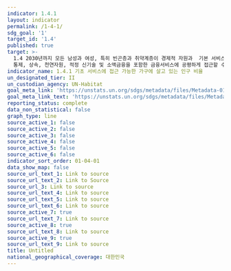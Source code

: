 ```yaml
---
indicator: 1.4.1
layout: indicator
permalink: /1-4-1/
sdg_goal: '1'
target_id: '1.4'
published: true
target: >-
  1.4 2030년까지 모든 남성과 여성, 특히 빈곤층과 취약계층이 경제적 자원과  기본 서비스, 토지와 기타 형태의 재산에  대한 소유와
  통제, 상속, 천연자원, 적정 신기술 및 소액금융을 포함한 금융서비스에 공평하게 접근할 수 있는 권리 보장
indicator_name: 1.4.1 기초 서비스에 접근 가능한 가구에 살고 있는 인구 비율
un_designated_tier: II
un_custodian_agency: UN-Habitat
goal_meta_link: 'https://unstats.un.org/sdgs/metadata/files/Metadata-01-04-01.pdf'
goal_meta_link_text: 'https://unstats.un.org/sdgs/metadata/files/Metadata-01-04-01.pdf'
reporting_status: complete
data_non_statistical: false
graph_type: line
source_active_1: false
source_active_2: false
source_active_3: false
source_active_4: false
source_active_5: false
source_active_6: false
indicator_sort_order: 01-04-01
data_show_map: false
source_url_text_1: Link to source
source_url_text_2: Link to Source
source_url_3: Link to source
source_url_text_4: Link to source
source_url_text_5: Link to source
source_url_text_6: Link to source
source_active_7: true
source_url_text_7: Link to source
source_active_8: true
source_url_text_8: Link to source
source_active_9: true
source_url_text_9: Link to source
title: Untitled
national_geographical_coverage: 대한민국
---
```

